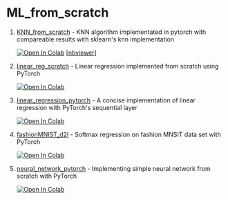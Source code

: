 # ML_from_scratch

1. [KNN_from_scratch](https://github.com/bipinKrishnan/ML_from_scratch/blob/master/KNN_from_scratch.ipynb) - KNN algorithm implementated in pytorch with compareable results with sklearn's knn implementation

   [![Open In Colab](https://colab.research.google.com/assets/colab-badge.svg)](https://colab.research.google.com/github/bipinKrishnan/ML_from_scratch/blob/master/KNN_from_scratch.ipynb)  [[nbviewer](https://nbviewer.jupyter.org/github/bipinKrishnan/ML_from_scratch/blob/master/KNN_from_scratch.ipynb)]
   
2. [linear_reg_scratch](https://github.com/bipinKrishnan/ML_from_scratch/blob/master/linear_reg_scratch.ipynb) - Linear regression implemented from scratch using PyTorch
 
   [![Open In Colab](https://colab.research.google.com/assets/colab-badge.svg)](https://colab.research.google.com/github/bipinKrishnan/ML_from_scratch/blob/master/linear_reg_scratch.ipynb)
   
3. [linear_regression_pytorch](https://github.com/bipinKrishnan/ML_from_scratch/blob/master/linear_regression_pytorch.ipynb) - A concise implementation of linear regression with PyTorch's sequential layer
 
   [![Open In Colab](https://colab.research.google.com/assets/colab-badge.svg)](https://colab.research.google.com/github/bipinKrishnan/ML_from_scratch/blob/master/linear_regression_pytorch.ipynb)
   
4. [fashionMNIST_d2l](https://github.com/bipinKrishnan/ML_from_scratch/blob/master/fashionMNIST_d2l.ipynb) - Softmax regression on fashion MNSIT data set with PyTorch

   [![Open In Colab](https://colab.research.google.com/assets/colab-badge.svg)](https://colab.research.google.com/github/bipinKrishnan/ML_from_scratch/blob/master/fashionMNIST_d2l.ipynb)
   
5. [neural_network_pytorch](https://github.com/bipinKrishnan/ML_from_scratch/blob/master/neural_network_pytorch.ipynb) - Implementing simple neural network from scratch with PyTorch

   [![Open In Colab](https://colab.research.google.com/assets/colab-badge.svg)](https://colab.research.google.com/github/bipinKrishnan/ML_from_scratch/blob/master/neural_network_pytorch.ipynb)
   
  
   
